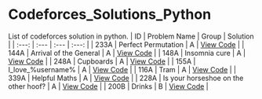 # Codeforces_Solutions_Python
List of codeforces solution in python. 
| ID | Problem Name | Group | Solution |
| :---: | :--- | :--- | :---: |
| 233A | Perfect Permutation | A | [View Code](./Group_A_Questions/Perfect_Permutation_Solution.py) |
| 144A | Arrival of the General | A | [View Code](./Group_A_Questions/Arrival_of_the_General.py) |
| 148A | Insomnia cure | A | [View Code](./Group_A_Questions/Insomnia_cure.py) |
| 248A | Cupboards | A | [View Code](./Group_A_Questions/Cupboards.py) |
| 155A | I_love_\%username\% | A | [View Code](./Group_A_Questions/I_love_%5C%25username%5C%25.py) |
| 116A | Tram | A | [View Code](./Group_A_Questions/Tram.py) |
| 339A | Helpful Maths | A | [View Code](./Group_A_Questions/Helpful_Maths.py) |
| 228A | Is your horseshoe on the other hoof? | A | [View Code](./Group_A_Questions/is_your_horseshoe_on_the_other_hoof.py) |
| 200B | Drinks | B | [View Code](./Group_B_Questions/Drinks.py) |
